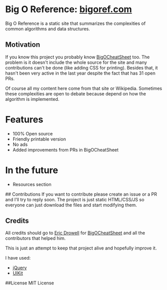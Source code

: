 # Big O Reference: [bigoref.com](http://bigoref.com)
Big O Reference is a static site that summarizes the complexities of common algorithms and data structures.

## Motivation
If you know this project you probably know [BigOCheatSheet](https://github.com/ericdrowell/BigOCheatSheet) too. The problem is it doesn't include the whole source for the site and many contributions can't be done (like adding CSS for printing). Besides that, it hasn't been very active in the last year despite the fact that has 31 open PRs.

Of course all my content here come from that site or Wikipedia. Sometimes these complexities are open to debate because depend on how the algorithm is implemented.

# Features
* 100% Open source
* Friendly printable version
* No ads
* Added improvements from PRs in BigOCheatSheet

# In the future
* Resources section

## Contributions
If you want to contribute please create an issue or a PR and I'll try to reply soon. The project is just static HTML/CSS/JS so everyone can just download the files and start modifying them.

## Credits
All credits should go to [Eric Drowell](https://github.com/ericdrowell) for [BigOCheatSheet](https://github.com/ericdrowell/BigOCheatSheet) and all the contributors that helped him.

This is just an attempt to keep that project alive and hopefully improve it.

I have used:
* [jQuery](http://jquery.com/)
* [UIKit](http://getuikit.com/)

##License
MIT License
